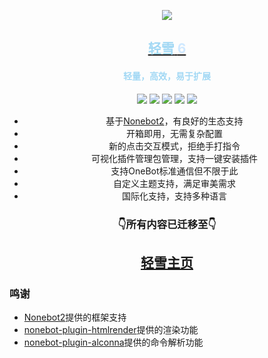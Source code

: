 <div align="center">

[//]: # (<img  src="https://cdn.liteyuki.icu/static/img/logo.png" style="align-content: center; width: 50%; margin-top:10%;" alt="a">)
[![][banner]][lightyuki-link]
<h2><a href="https://bot.liteyuki.icu"> <span style="color: #a2d8f4">轻雪</span> <span style="color: #d0e9ff">6</span></a></h2>
<h4> <span style="color: #a2d8f4"> 轻量，高效，易于扩展</span></h4>

[![][OneBot]][onebot-link]
[![][Nonebot2]][nonebot-link]
[![][Liteyuki6.0]][lightyuki-link]
[![][Python3.10+]][python-link]
[![][Usage]][usage-link]

- 基于[Nonebot2](https://github.com/nonebot/nonebot2)，有良好的生态支持
- 开箱即用，无需复杂配置
- 新的点击交互模式，拒绝手打指令
- 可视化插件管理包管理，支持一键安装插件
- 支持OneBot标准通信但不限于此
- 自定义主题支持，满足审美需求
- 国际化支持，支持多种语言

<h3>👇所有内容已迁移至👇</h3>
<h2><a href="https://bot.liteyuki.icu">轻雪主页</a></h2>
</div>

### 鸣谢
- [Nonebot2](https://nonebot.dev)提供的框架支持
- [nonebot-plugin-htmlrender](https://github.com/kexue-z/nonebot-plugin-htmlrender)提供的渲染功能
- [nonebot-plugin-alconna](https://github.com/ArcletProject/nonebot-plugin-alconna)提供的命令解析功能


[OneBot]: https://img.shields.io/badge/OneBot-11/12-blue?style=for-the-badge

[Nonebot2]: https://img.shields.io/badge/Nonebot-2-red?style=for-the-badge

[Liteyuki6.0]: https://img.shields.io/badge/Liteyuki-6.0-blue?style=for-the-badge

[Python3.10+]: https://img.shields.io/badge/Python-3.10+-blue?style=for-the-badge

[Usage]: https://img.shields.io/badge/文档-页面-blue?style=for-the-badge

[onebot-link]:https://onebot.dev/

[nonebot-link]:https://nonebot.dev/

[lightyuki-link]:/

[python-link]:https://www.python.org/

[usage-link]:https://bot.liteyuki.icu/

[banner]: https://socialify.git.ci/snowykami/LiteyukiBot/image?description=1&forks=1&issues=1&Plus&pulls=1&stargazers=1&theme=Auto&logo=https%3A%2F%2Fcdn.liteyuki.icu%2Fstatic%2Fimg%2Flogo.png
